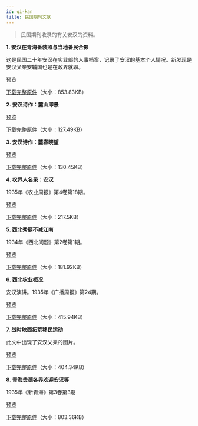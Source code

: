```yaml
---
id: qi-kan
title: 民国期刊文献
---
```

>民国期刊收录的有关安汉的资料。

**1. 安汉在青海番装照与当地番民合影**

这是民国二十年安汉在实业部的人事档案，记录了安汉的基本个人情况。新发现是安汉父亲安辅国也是在政界就职。
  
<a href='//ycimg.m.duoku.com/cimages/img/promo/hljfe/res/loading/logo/image/history/qi-kan-1.pdf' target='_blank'>预览</a>

<a href='//ycimg.m.duoku.com/cimages/img/promo/hljfe/res/loading/logo/image/history/qi-kan-1.pdf' download="//ycimg.m.duoku.com/cimages/img/promo/hljfe/res/loading/logo/image/history/qi-kan-1.pdf">下载完整原件</a>（大小：853.83KB）

**2. 安汉诗作：麓山即景**
 
<a href='//ycimg.m.duoku.com/cimages/img/promo/hljfe/res/loading/logo/image/history/qi-kan-2.pdf' target='_blank'>预览</a>

<a href='//ycimg.m.duoku.com/cimages/img/promo/hljfe/res/loading/logo/image/history/qi-kan-2.pdf' download="//ycimg.m.duoku.com/cimages/img/promo/hljfe/res/loading/logo/image/history/qi-kan-2.pdf">下载完整原件</a>（大小：127.49KB）

**3. 安汉诗作：麓春晓望**

<a href='//ycimg.m.duoku.com/cimages/img/promo/hljfe/res/loading/logo/image/history/qi-kan-3.pdf' target='_blank'>预览</a>

<a href='//ycimg.m.duoku.com/cimages/img/promo/hljfe/res/loading/logo/image/history/qi-kan-3.pdf' download="//ycimg.m.duoku.com/cimages/img/promo/hljfe/res/loading/logo/image/history/qi-kan-3.pdf">下载完整原件</a>（大小：130.45KB）

**4. 农界人名录：安汉**

1935年《农业周报》第4卷第18期。
  
<a href='//ycimg.m.duoku.com/cimages/img/promo/hljfe/res/loading/logo/image/history/qi-kan-4.pdf' target='_blank'>预览</a>

<a href='//ycimg.m.duoku.com/cimages/img/promo/hljfe/res/loading/logo/image/history/qi-kan-4.pdf' download="//ycimg.m.duoku.com/cimages/img/promo/hljfe/res/loading/logo/image/history/qi-kan-4.pdf">下载完整原件</a>（大小：217.5KB）

**5. 西北秀丽不减江南**

1934年《西北问题》第2卷第1期。
  
<a href='//ycimg.m.duoku.com/cimages/img/promo/hljfe/res/loading/logo/image/history/qi-kan-5.pdf' target='_blank'>预览</a>

<a href='//ycimg.m.duoku.com/cimages/img/promo/hljfe/res/loading/logo/image/history/qi-kan-5.pdf' download="//ycimg.m.duoku.com/cimages/img/promo/hljfe/res/loading/logo/image/history/qi-kan-5.pdf">下载完整原件</a>（大小：181.92KB）

**6. 西北农业概况**

安汉演讲。1935年《广播周报》第24期。
  
<a href='//ycimg.m.duoku.com/cimages/img/promo/hljfe/res/loading/logo/image/history/qi-kan-6.pdf' target='_blank'>预览</a>

<a href='//ycimg.m.duoku.com/cimages/img/promo/hljfe/res/loading/logo/image/history/qi-kan-6.pdf' download="//ycimg.m.duoku.com/cimages/img/promo/hljfe/res/loading/logo/image/history/qi-kan-6.pdf">下载完整原件</a>（大小：415.94KB）

**7. 战时陕西拓荒移民运动**

此文中出现了安汉父亲的图片。
  
<a href='//ycimg.m.duoku.com/cimages/img/promo/hljfe/res/loading/logo/image/history/qi-kan-7.pdf' target='_blank'>预览</a>

<a href='//ycimg.m.duoku.com/cimages/img/promo/hljfe/res/loading/logo/image/history/qi-kan-7.pdf' download="//ycimg.m.duoku.com/cimages/img/promo/hljfe/res/loading/logo/image/history/qi-kan-7.pdf">下载完整原件</a>（大小：404.34KB）

**8. 青海贵德各界欢迎安汉等**

1935年《新青海》第3卷第3期
  
<a href='//ycimg.m.duoku.com/cimages/img/promo/hljfe/res/loading/logo/image/history/qi-kan-8.pdf' target='_blank'>预览</a>

<a href='//ycimg.m.duoku.com/cimages/img/promo/hljfe/res/loading/logo/image/history/qi-kan-8.pdf' download="//ycimg.m.duoku.com/cimages/img/promo/hljfe/res/loading/logo/image/history/qi-kan-8.pdf">下载完整原件</a>（大小：803.36KB）


